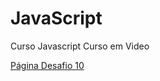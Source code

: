 # JavaScript
 Curso Javascript Curso em Video

<a href="https://drk-arthur.github.io/HTML-CSS/desafios/d010/treino.html" target="_blank">Página Desafio 10</a>